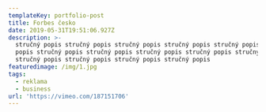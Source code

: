 ```yaml
---
templateKey: portfolio-post
title: Forbes česko
date: 2019-05-31T19:51:06.927Z
description: >-
  stručný popis stručný popis stručný popis stručný popis stručný popis stručný
  popis stručný popis stručný popis stručný popis stručný popis stručný popis
  stručný popis stručný popis stručný popis stručný popis 
featuredimage: /img/1.jpg
tags:
  - reklama
  - business
url: 'https://vimeo.com/187151706'
---
```


